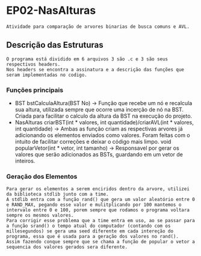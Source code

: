 

# EP02-NasAlturas
    Atividade para comparação de arvores binarias de busca comuns e AVL.

## Descrição das Estruturas
    O programa está dividido em 6 arquivos 3 são .c e 3 são seus respectivos headers.
	Nos headers se encontra a assinatura e a descrição das funções que seram implementadas no codigo.
### Funções principais
- BST
		bstCalculaAltura(BST No) -> Função que recebe um nó e recalcula sua altura, utilizada sempre que ocorre uma incerção de nó na BST. Criada para facilitar o calculo da altura da BST na execução do projeto.
- NasAlturas
		criarBST(int * valores, int quantidade)/criarAVL(int * valores, int quantidade) -> Ambas as função criam as respectivas arvores já adicionando os elementos enviados como valores. Foram feitas com o intuito de facilitar correções e deixar o código mais limpo.
		void popularVetor(int * vetor, int tamanho) -> Responsavel por gerar os valores que serão adicionados as BSTs, guardando em um vetor de inteiros.
		
### Geração dos Elementos
	Para gerar os elementos a serem enciridos dentro da arvore, utilizei da biblioteca stdlib junto com a time.
	A stdlib entra com a função rand() que gera um valor aleatório entre 0 e RAND_MAX, pegando esse valor e mulitplicando por 100 mantemos o intervalo entre 0 e 100, porem sempre que rodamos o programa voltara sempre os mesmos valores.
	Para corrigir esse problema que a time entra em uso, ao se passar para a função srand() o tempo atual do computador (contando com os millesegundos) se gera uma seed diferente em cada intereção do programa, essa que é usada para a geração dos valores no rand().
	Assim fazendo conque sempre que se chama a função de popular o vetor a sequencia dos valores gerados sera diferente.
		
		